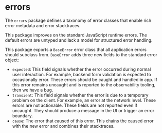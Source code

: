 # errors

The `errors` package defines a taxonomy of error classes that enable rich error
metadata and error stacktraces.

This package improves on the standard JavaScript runtime errors. The default
errors are untyped and lack a model for structured error handling.

This package exports a `BaseError` error class that all application errors
should subclass from. `BaseError` adds three new fields to the standard error
object:

- `expected`: This field signals whether the error occurred during normal user
  interaction. For example, backend form validation is expected to occasionally
  error. These errors should be caught and handled in app. If this error
  remains uncaught and is reported to the observability tooling, then we have a
  bug.
- `transient`: This field signals whether the error is due to a temporary
  problem on the client. For example, an error at the network level. These
  errors are not actionable. These fields are not reported even if uncaught.
  They should produce a message in the UI or trigger an error boundary.
- `cause`: The error that caused of this error. This chains the caused error
  with the new error and combines their stacktraces.
